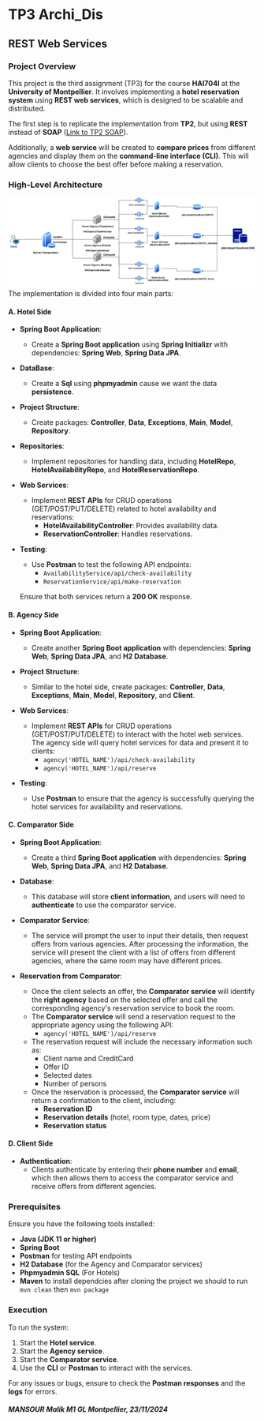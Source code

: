 # TP3 Archi_Dis 
## **REST Web Services**

### **Project Overview**
This project is the third assignment (TP3) for the course **HAI704I** at the **University of Montpellier**. It involves implementing a **hotel reservation system** using **REST web services**, which is designed to be scalable and distributed. 

The first step is to replicate the implementation from **TP2**, but using **REST** instead of **SOAP** ([Link to TP2 SOAP](https://github.com/malik-mnsr/TP2_Archi_Dis_SOAP)).

Additionally, a **web service** will be created to **compare prices** from different agencies and display them on the **command-line interface (CLI)**. This will allow clients to choose the best offer before making a reservation.

### **High-Level Architecture**
![Alt text](RESTwebservices.png)
The implementation is divided into four main parts:

#### **A. Hotel Side**

- **Spring Boot Application**: 
  - Create a **Spring Boot application** using **Spring Initializr** with dependencies: **Spring Web**, **Spring Data JPA**.
- **DataBase**: 
  - Create a **Sql** using **phpmyadmin** cause we want the data **persistence**.

  
- **Project Structure**: 
  - Create packages: **Controller**, **Data**, **Exceptions**, **Main**, **Model**, **Repository**.
  
- **Repositories**: 
  - Implement repositories for handling data, including **HotelRepo**, **HotelAvailabilityRepo**, and **HotelReservationRepo**.
  
- **Web Services**: 
  - Implement **REST APIs** for CRUD operations (GET/POST/PUT/DELETE) related to hotel availability and reservations:
    - **HotelAvailabilityController**: Provides availability data.
    - **ReservationController**: Handles reservations.
  
- **Testing**: 
  - Use **Postman** to test the following API endpoints:
    - `AvailabilityService/api/check-availability`
    - `ReservationService/api/make-reservation`
  
  Ensure that both services return a **200 OK** response.

#### **B. Agency Side**

- **Spring Boot Application**:
  - Create another **Spring Boot application** with dependencies: **Spring Web**, **Spring Data JPA**, and **H2 Database**.
  
- **Project Structure**:
  - Similar to the hotel side, create packages: **Controller**, **Data**, **Exceptions**, **Main**, **Model**, **Repository**, and **Client**.
  
- **Web Services**: 
  - Implement **REST APIs** for CRUD operations (GET/POST/PUT/DELETE) to interact with the hotel web services. The agency side will query hotel services for data and present it to clients:
    - `agency('HOTEL_NAME')/api/check-availability`
    - `agency('HOTEL_NAME')/api/reserve`
  
- **Testing**: 
  - Use **Postman** to ensure that the agency is successfully querying the hotel services for availability and reservations.

#### **C. Comparator Side**

- **Spring Boot Application**:
  - Create a third **Spring Boot application** with dependencies: **Spring Web**, **Spring Data JPA**, and **H2 Database**.
  
- **Database**:
  - This database will store **client information**, and users will need to **authenticate** to use the comparator service.

- **Comparator Service**:
  - The service will prompt the user to input their details, then request offers from various agencies. After processing the information, the service will present the client with a list of offers from different agencies, where the same room may have different prices.

- **Reservation from Comparator**:
  - Once the client selects an offer, the **Comparator service** will identify the **right agency** based on the selected offer and call the corresponding agency's reservation service to book the room.
  - The **Comparator service** will send a reservation request to the appropriate agency using the following API:
    - `agency('HOTEL_NAME')/api/reserve`
  - The reservation request will include the necessary information such as:
    - Client name and CreditCard
    - Offer ID
    - Selected dates
    - Number of persons
  - Once the reservation is processed, the **Comparator service** will return a confirmation to the client, including:
    - **Reservation ID**
    - **Reservation details** (hotel, room type, dates, price)
    - **Reservation status**

#### **D. Client Side**

- **Authentication**:
  - Clients authenticate by entering their **phone number** and **email**, which then allows them to access the comparator service and receive offers from different agencies.

### **Prerequisites**

Ensure you have the following tools installed:
- **Java (JDK 11 or higher)**
- **Spring Boot**
- **Postman** for testing API endpoints
- **H2 Database** (for the Agency and Comparator services)
- **Phpmyadmin SQL** (For Hotels)  
- **Maven** to install dependcies after cloning the project we should to run `mvn clean` then `mvn package`

### **Execution**

To run the system:
1. Start the **Hotel service**.
2. Start the **Agency service**.
3. Start the **Comparator service**.
4. Use the **CLI** or **Postman** to interact with the services.

For any issues or bugs, ensure to check the **Postman responses** and the **logs** for errors.

###### **MANSOUR Malik M1 GL Montpellier, 23/11/2024**
